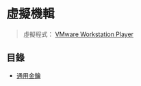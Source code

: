 虛擬機輯
=======


> 虛擬程式： [VMware Workstation Player](https://www.vmware.com/products/player/playerpro-evaluation.html)



## 目錄


* [通用金鑰](/vmpass-root_rsa)

